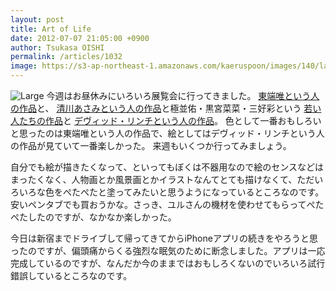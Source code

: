 ```yaml
---
layout: post
title: Art of Life
date: 2012-07-07 21:05:00 +0900
author: Tsukasa OISHI
permalink: /articles/1032
image: https://s3-ap-northeast-1.amazonaws.com/kaeruspoon/images/140/large.JPG?1341662716
---
```


![Large](https://s3-ap-northeast-1.amazonaws.com/kaeruspoon/images/140/large.JPG?1341662716)
今週はお昼休みにいろいろ展覧会に行ってきました。
 [東端唯という人の作品](http://artfrontgallery.com/exhibition/archive/2012_06/892.html)と、 [清川あさみという人の作品](http://www2.seibu.jp/wsc/020/N000050300/0/info_d)と極並佑・黒宮菜菜・三好彩という [若い人たちの作品](http://www.hikarie8.com/cube/2012/06/post.shtml)と [デヴィッド・リンチという人の作品](http://www.hikarie8.com/artgallery/2012/04/post-1.shtml)。
色として一番おもしろいと思ったのは東端唯という人の作品で、絵としてはデヴィッド・リンチという人の作品が見ていて一番楽しかった。
来週もいくつか行ってみましょう。

自分でも絵が描きたくなって、といってもぼくは不器用なので絵のセンスなどはまったくなく、人物画とか風景画とかイラストなんてとても描けなくて、ただいろいろな色をぺたぺたと塗ってみたいと思うようになっているところなのです。安いペンタブでも買おうかな。さっき、ユルさんの機材を使わせてもらってぺたぺたしたのですが、なかなか楽しかった。

今日は新宿までドライブして帰ってきてからiPhoneアプリの続きをやろうと思ったのですが、偏頭痛からくる強烈な眠気のために断念しました。アプリは一応完成しているのですが、なんだか今のままではおもしろくないのでいろいろ試行錯誤しているところなのです。

